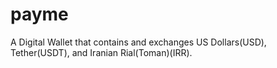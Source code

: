 # payme
A Digital Wallet that contains and exchanges US Dollars(USD), Tether(USDT), and Iranian Rial(Toman)(IRR).
